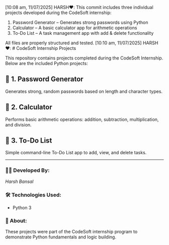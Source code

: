 [10:08 am, 11/07/2025] HARSH❤️: This commit includes three individual projects developed during the CodeSoft internship:
1. Password Generator – Generates strong passwords using Python
2. Calculator – A basic calculator app for arithmetic operations
3. To-Do List – A task management app with add & delete functionality

All files are properly structured and tested.
[10:10 am, 11/07/2025] HARSH❤️: # CodeSoft Internship Projects

This repository contains projects completed during the CodeSoft Internship. Below are the included Python projects:

## 📌 1. Password Generator
Generates strong, random passwords based on length and character types.

## 📌 2. Calculator
Performs basic arithmetic operations: addition, subtraction, multiplication, and division.

## 📌 3. To-Do List
Simple command-line To-Do List app to add, view, and delete tasks.

---

### 👨‍💻 Developed By:
*Harsh Bansal*

### 🛠️ Technologies Used:
- Python 3

### 🔗 About:
These projects were part of the CodeSoft internship program to demonstrate Python fundamentals and logic building.
